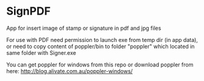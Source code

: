 # SignPDF
App for insert image of stamp or signature in pdf and jpg files

For use with PDF need permission to launch exe from temp dir (in app data), or need to copy content of poppler/bin to folder "poppler" which located in same folder with Signer.exe

You can get poppler for windows from this repo or download poppler from here: http://blog.alivate.com.au/poppler-windows/
